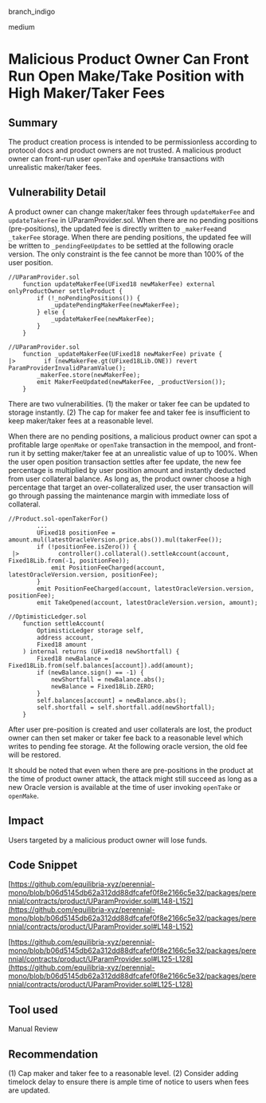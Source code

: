 branch_indigo

medium

# Malicious Product Owner Can Front Run Open Make/Take Position with High Maker/Taker Fees

## Summary
The product creation process is intended to be permissionless according to protocol docs and product owners are not trusted. A malicious product owner can front-run user `openTake` and `openMake` transactions with unrealistic maker/taker fees.
## Vulnerability Detail
A product owner can change maker/taker fees through `updateMakerFee` and `updateTakerFee` in UParamProvider.sol. When there are no pending positions (pre-positions), the updated fee is directly written to `_makerFee`and `_takerFee` storage. When there are pending positions, the updated fee will be written to `_pendingFeeUpdates` to be settled at the following oracle version. The only constraint is the fee cannot be more than 100% of the user position.
```solidity
//UParamProvider.sol
    function updateMakerFee(UFixed18 newMakerFee) external onlyProductOwner settleProduct {
        if (!_noPendingPositions()) {
            _updatePendingMakerFee(newMakerFee);
        } else {
            _updateMakerFee(newMakerFee);
        }
    }
```
```solidity
//UParamProvider.sol
    function _updateMakerFee(UFixed18 newMakerFee) private {
|>        if (newMakerFee.gt(UFixed18Lib.ONE)) revert ParamProviderInvalidParamValue();
        _makerFee.store(newMakerFee);
        emit MakerFeeUpdated(newMakerFee, _productVersion());
    }
```
There are two vulnerabilities. (1) the maker or taker fee can be updated to storage instantly. (2) The cap for maker fee and taker fee is insufficient to keep maker/taker fees at a reasonable level.

When there are no pending positions, a malicious product owner can spot a profitable large `openMake` or `openTake` transaction in the mempool, and front-run it by setting maker/taker fee at an unrealistic value of up to 100%. When the user open position transaction settles after fee update, the new fee percentage is multiplied by user position amount and instantly deducted from user collateral balance. As long as, the product owner choose a high percentage that target an over-collateralized user, the user transaction will go through passing the maintenance margin with immediate loss of collateral. 

```solidity
//Product.sol-openTakerFor()
        ...
        UFixed18 positionFee = amount.mul(latestOracleVersion.price.abs()).mul(takerFee());
        if (!positionFee.isZero()) {
 |>           controller().collateral().settleAccount(account, Fixed18Lib.from(-1, positionFee));
            emit PositionFeeCharged(account, latestOracleVersion.version, positionFee);
        }
        emit PositionFeeCharged(account, latestOracleVersion.version, positionFee);
        emit TakeOpened(account, latestOracleVersion.version, amount);
```
```solidity
//OptimisticLedger.sol
    function settleAccount(
        OptimisticLedger storage self,
        address account,
        Fixed18 amount
    ) internal returns (UFixed18 newShortfall) {
        Fixed18 newBalance = Fixed18Lib.from(self.balances[account]).add(amount);
        if (newBalance.sign() == -1) {
            newShortfall = newBalance.abs();
            newBalance = Fixed18Lib.ZERO;
        }
        self.balances[account] = newBalance.abs();
        self.shortfall = self.shortfall.add(newShortfall);
    }
```
After user pre-position is created and user collaterals are lost, the product owner can then set maker or taker fee back to a reasonable level which writes to pending fee storage. At the following oracle version, the old fee will be restored. 

It should be noted that even when there are pre-positions in the product at the time of product owner attack, the attack might still succeed as long as a new Oracle version is available at the time of user invoking `openTake` or `openMake`.

## Impact
Users targeted by a malicious product owner will lose funds.
## Code Snippet

[https://github.com/equilibria-xyz/perennial-mono/blob/b06d5145db62a312dd88dfcafef0f8e2166c5e32/packages/perennial/contracts/product/UParamProvider.sol#L148-L152](https://github.com/equilibria-xyz/perennial-mono/blob/b06d5145db62a312dd88dfcafef0f8e2166c5e32/packages/perennial/contracts/product/UParamProvider.sol#L148-L152)

[https://github.com/equilibria-xyz/perennial-mono/blob/b06d5145db62a312dd88dfcafef0f8e2166c5e32/packages/perennial/contracts/product/UParamProvider.sol#L125-L128](https://github.com/equilibria-xyz/perennial-mono/blob/b06d5145db62a312dd88dfcafef0f8e2166c5e32/packages/perennial/contracts/product/UParamProvider.sol#L125-L128)
## Tool used

Manual Review

## Recommendation
(1) Cap maker and taker fee to a reasonable level.
(2) Consider adding timelock delay to ensure there is ample time of notice to users when fees are updated.
